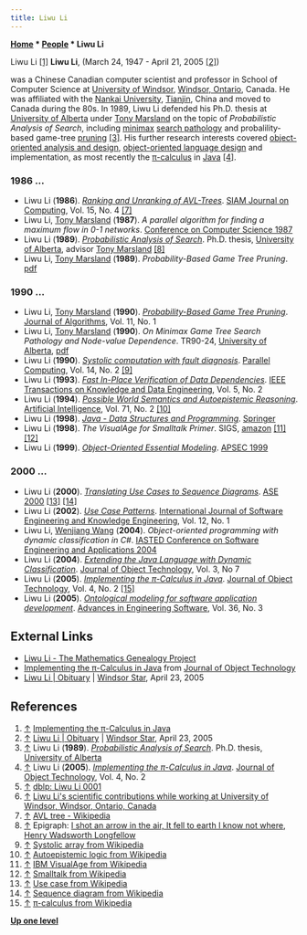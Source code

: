 ```yaml
---
title: Liwu Li
---
```

**[Home](Home "Home") \* [People](People "People") \* Liwu Li**



 [](http://www.jot.fm/issues/issue_2005_03/article5/) Liwu Li <a id="cite-note-1" href="#cite-ref-1">[1]</a> 
**Liwu Li**, (March 24, 1947 - April 21, 2005 <a id="cite-note-2" href="#cite-ref-2">[2]</a>)  

was a Chinese Canadian computer scientist and professor in School of Computer Science at [University of Windsor](https://en.wikipedia.org/wiki/University_of_Windsor), [Windsor, Ontario](https://en.wikipedia.org/wiki/Windsor,_Ontario), Canada. 
He was affiliated with the [Nankai University](https://en.wikipedia.org/wiki/Nankai_University), [Tianjin](https://en.wikipedia.org/wiki/Tianjin), China and moved to Canada during the 80s. In 1989, Liwu Li defended his Ph.D. thesis at [University of Alberta](University_of_Alberta "University of Alberta") under [Tony Marsland](Tony_Marsland "Tony Marsland") on the topic of *Probabilistic Analysis of Search*, including [minimax](Minimax "Minimax") [search pathology](Search_Pathology "Search Pathology") and probalility-based game-tree [pruning](Pruning "Pruning") <a id="cite-note-3" href="#cite-ref-3">[3]</a>. 
His further research interests covered [object-oriented analysis and design](https://en.wikipedia.org/wiki/Object-oriented_analysis_and_design), [object-oriented language design](https://en.wikipedia.org/wiki/Object-oriented_design) and implementation, as most recently the [π-calculus](https://en.wikipedia.org/wiki/%CE%A0-calculus) in [Java](Java "Java") <a id="cite-note-4" href="#cite-ref-4">[4]</a>. 



### 1986 ...


* Liwu Li (**1986**). *[Ranking and Unranking of AVL-Trees](https://epubs.siam.org/doi/10.1137/0215073)*. [SIAM Journal on Computing](https://en.wikipedia.org/wiki/SIAM_Journal_on_Computing), Vol. 15, No. 4 <a id="cite-note-7" href="#cite-ref-7">[7]</a>
* Liwu Li, [Tony Marsland](Tony_Marsland "Tony Marsland") (**1987**). *A parallel algorithm for finding a maximum flow in 0-1 networks*. [Conference on Computer Science 1987](https://dblp.org/db/conf/acm/csc1987ACM)
* Liwu Li (**1989**). *[Probabilistic Analysis of Search](https://era.library.ualberta.ca/items/35c3ba49-d0b5-41c5-9ccb-e16aca4808da)*. Ph.D. thesis, [University of Alberta](University_of_Alberta "University of Alberta"), advisor [Tony Marsland](Tony_Marsland "Tony Marsland") <a id="cite-note-8" href="#cite-ref-8">[8]</a>
* Liwu Li, [Tony Marsland](Tony_Marsland "Tony Marsland") (**1989**). *Probability-Based Game Tree Pruning*. [pdf](https://webdocs.cs.ualberta.ca/~tony/OldPapers/joa89.pdf)


### 1990 ...


* Liwu Li, [Tony Marsland](Tony_Marsland "Tony Marsland") (**1990**). *[Probability-Based Game Tree Pruning](https://www.sciencedirect.com/science/article/pii/019667749090027C)*. [Journal of Algorithms](https://www.journals.elsevier.com/journal-of-algorithms), Vol. 11, No. 1
* Liwu Li, [Tony Marsland](Tony_Marsland "Tony Marsland") (**1990**). *On Minimax Game Tree Search Pathology and Node-value Dependence*. TR90-24, [University of Alberta](University_of_Alberta "University of Alberta"), [pdf](https://webdocs.cs.ualberta.ca/~tony/TechnicalReports/TR90-24.pdf)
* Liwu Li (**1990**). *[Systolic computation with fault diagnosis](https://www.sciencedirect.com/science/article/pii/016781919090112M)*. [Parallel Computing](https://www.journals.elsevier.com/parallel-computing/), Vol. 14, No. 2 <a id="cite-note-9" href="#cite-ref-9">[9]</a>
* Liwu Li (**1993**). *[Fast In-Place Verification of Data Dependencies](https://ieeexplore.ieee.org/document/219735)*. [IEEE Transactions on Knowledge and Data Engineering](IEEE#TKDE "IEEE"), Vol. 5, No. 2
* Liwu Li (**1994**). *[Possible World Semantics and Autoepistemic Reasoning](https://www.sciencedirect.com/science/article/pii/0004370294900469)*. [Artificial Intelligence](https://en.wikipedia.org/wiki/Artificial_Intelligence_(journal)), Vol. 71, No. 2 <a id="cite-note-10" href="#cite-ref-10">[10]</a>
* Liwu Li (**1998**). *[Java - Data Structures and Programming](https://link.springer.com/book/10.1007%2F978-3-642-95851-9)*. [Springer](https://en.wikipedia.org/wiki/Springer_Science%2BBusiness_Media)
* Liwu Li (**1998**). *The VisualAge for Smalltalk Primer*. SIGS, [amazon](https://www.amazon.com/VisualAge-Smalltalk-Primer-Book-CD-ROM/dp/0521646693) <a id="cite-note-11" href="#cite-ref-11">[11]</a> <a id="cite-note-12" href="#cite-ref-12">[12]</a>
* Liwu Li (**1999**). *[Object-Oriented Essential Modeling](https://ieeexplore.ieee.org/document/809628)*. [APSEC 1999](https://dblp.org/db/conf/apsec/apsec1999.html)


### 2000 ...


* Liwu Li (**2000**). *[Translating Use Cases to Sequence Diagrams](https://ieeexplore.ieee.org/document/873681)*. [ASE 2000](https://dblp.org/db/conf/kbse/ase2000.html) <a id="cite-note-13" href="#cite-ref-13">[13]</a> <a id="cite-note-14" href="#cite-ref-14">[14]</a>
* Liwu Li (**2002**). *[Use Case Patterns](https://www.worldscientific.com/doi/abs/10.1142/S0218194002000810)*. [International Journal of Software Engineering and Knowledge Engineering](https://en.wikipedia.org/wiki/International_Journal_of_Software_Engineering_and_Knowledge_Engineering), Vol. 12, No. 1
* Liwu Li, [Wenjiang Wang](https://scholar.uwindsor.ca/etd/2900/) (**2004**). *Object-oriented programming with dynamic classification in C#*. [IASTED Conference on Software Engineering and Applications 2004](https://dblp.org/db/conf/iastedSEA/iastedSEA2004.html)
* Liwu Li (**2004**). *[Extending the Java Language with Dynamic Classification](http://www.jot.fm/contents/issue_2004_07/article2.html)*. [Journal of Object Technology](https://en.wikipedia.org/wiki/The_Journal_of_Object_Technology), Vol. 3, No 7
* Liwu Li (**2005**). *[Implementing the π-Calculus in Java](http://www.jot.fm/issues/issue_2005_03/article5/)*. [Journal of Object Technology](https://en.wikipedia.org/wiki/The_Journal_of_Object_Technology), Vol. 4, No. 2 <a id="cite-note-15" href="#cite-ref-15">[15]</a>
* Liwu Li (**2005**). *[Ontological modeling for software application development](https://www.sciencedirect.com/science/article/pii/S096599780400153X)*. [Advances in Engineering Software](https://www.journals.elsevier.com/advances-in-engineering-software), Vol. 36, No. 3


## External Links


* [Liwu Li - The Mathematics Genealogy Project](https://www.genealogy.math.ndsu.nodak.edu/id.php?id=87909)
* [Implementing the π-Calculus in Java](http://www.jot.fm/issues/issue_2005_03/article5/) from [Journal of Object Technology](https://en.wikipedia.org/wiki/The_Journal_of_Object_Technology)
* [Liwu Li | Obituary](http://windsorstar.remembering.ca/obituary/liwu-li-1066408539) | [Windsor Star](https://en.wikipedia.org/wiki/Windsor_Star), April 23, 2005


## References


1. <a id="cite-ref-1" href="#cite-note-1">↑</a> [Implementing the π-Calculus in Java](http://www.jot.fm/issues/issue_2005_03/article5/)
2. <a id="cite-ref-2" href="#cite-note-2">↑</a> [Liwu Li | Obituary](http://windsorstar.remembering.ca/obituary/liwu-li-1066408539) | [Windsor Star](https://en.wikipedia.org/wiki/Windsor_Star), April 23, 2005
3. <a id="cite-ref-3" href="#cite-note-3">↑</a> Liwu Li (**1989**). *[Probabilistic Analysis of Search](https://era.library.ualberta.ca/items/35c3ba49-d0b5-41c5-9ccb-e16aca4808da)*. Ph.D. thesis, [University of Alberta](University_of_Alberta "University of Alberta")
4. <a id="cite-ref-4" href="#cite-note-4">↑</a> Liwu Li (**2005**). *[Implementing the π-Calculus in Java](http://www.jot.fm/issues/issue_2005_03/article5/)*. [Journal of Object Technology](https://en.wikipedia.org/wiki/The_Journal_of_Object_Technology), Vol. 4, No. 2
5. <a id="cite-ref-5" href="#cite-note-5">↑</a> [dblp: Liwu Li 0001](https://dblp.org/pers/hd/l/Li_0001:Liwu)
6. <a id="cite-ref-6" href="#cite-note-6">↑</a> [Liwu Li's scientific contributions while working at University of Windsor, Windsor, Ontario, Canada](https://www.researchgate.net/scientific-contributions/2039420514_Liwu_Li)
7. <a id="cite-ref-7" href="#cite-note-7">↑</a> [AVL tree - Wikipedia](https://en.wikipedia.org/wiki/AVL_tree)
8. <a id="cite-ref-8" href="#cite-note-8">↑</a> Epigraph: [I shot an arrow in the air, It fell to earth I know not where](https://www.kingsnews.org/articles/the-arrow-and-the-song---henry-wadsworth-longfellow), [Henry Wadsworth Longfellow](https://en.wikipedia.org/wiki/Henry_Wadsworth_Longfellow)
9. <a id="cite-ref-9" href="#cite-note-9">↑</a> [Systolic array from Wikipedia](https://en.wikipedia.org/wiki/Systolic_array)
10. <a id="cite-ref-10" href="#cite-note-10">↑</a> [Autoepistemic logic from Wikipedia](https://en.wikipedia.org/wiki/Autoepistemic_logic)
11. <a id="cite-ref-11" href="#cite-note-11">↑</a> [IBM VisualAge from Wikipedia](https://en.wikipedia.org/wiki/IBM_VisualAge)
12. <a id="cite-ref-12" href="#cite-note-12">↑</a> [Smalltalk from Wikipedia](https://en.wikipedia.org/wiki/Smalltalk)
13. <a id="cite-ref-13" href="#cite-note-13">↑</a> [Use case from Wikipedia](https://en.wikipedia.org/wiki/Use_case)
14. <a id="cite-ref-14" href="#cite-note-14">↑</a> [Sequence diagram from Wikipedia](https://en.wikipedia.org/wiki/Sequence_diagram)
15. <a id="cite-ref-15" href="#cite-note-15">↑</a> [π-calculus from Wikipedia](https://en.wikipedia.org/wiki/%CE%A0-calculus)

**[Up one level](People "People")**







 
